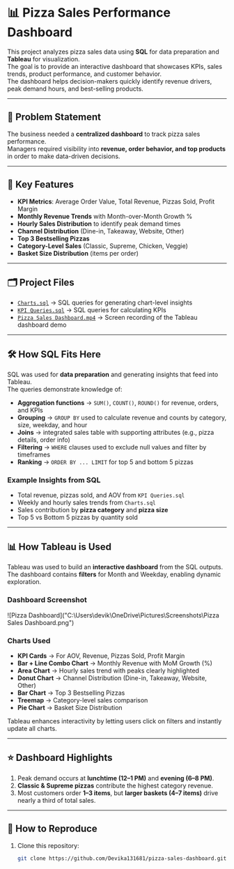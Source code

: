 # 📊 Pizza Sales Performance Dashboard  

This project analyzes pizza sales data using **SQL** for data preparation and **Tableau** for visualization.  
The goal is to provide an interactive dashboard that showcases KPIs, sales trends, product performance, and customer behavior.  
The dashboard helps decision-makers quickly identify revenue drivers, peak demand hours, and best-selling products.  

---

## 🚩 Problem Statement  
The business needed a **centralized dashboard** to track pizza sales performance.  
Managers required visibility into **revenue, order behavior, and top products** in order to make data-driven decisions.  

---

## 🔑 Key Features  

- **KPI Metrics**: Average Order Value, Total Revenue, Pizzas Sold, Profit Margin  
- **Monthly Revenue Trends** with Month-over-Month Growth %  
- **Hourly Sales Distribution** to identify peak demand times  
- **Channel Distribution** (Dine-in, Takeaway, Website, Other)  
- **Top 3 Bestselling Pizzas**  
- **Category-Level Sales** (Classic, Supreme, Chicken, Veggie)  
- **Basket Size Distribution** (items per order)  

---

## 🗂️ Project Files  

- [`Charts.sql`](./Charts.sql) → SQL queries for generating chart-level insights  
- [`KPI Queries.sql`](./KPI%20Queries.sql) → SQL queries for calculating KPIs  
- [`Pizza Sales Dashboard.mp4`](./Pizza%20Sales%20Dashboard.mp4) → Screen recording of the Tableau dashboard demo  

---

## 🛠️ How SQL Fits Here  

SQL was used for **data preparation** and generating insights that feed into Tableau.  
The queries demonstrate knowledge of:  

- **Aggregation functions** → `SUM()`, `COUNT()`, `ROUND()` for revenue, orders, and KPIs  
- **Grouping** → `GROUP BY` used to calculate revenue and counts by category, size, weekday, and hour  
- **Joins** → integrated sales table with supporting attributes (e.g., pizza details, order info)  
- **Filtering** → `WHERE` clauses used to exclude null values and filter by timeframes  
- **Ranking** → `ORDER BY ... LIMIT` for top 5 and bottom 5 pizzas  

### Example Insights from SQL  
- Total revenue, pizzas sold, and AOV from `KPI Queries.sql`  
- Weekly and hourly sales trends from `Charts.sql`  
- Sales contribution by **pizza category** and **pizza size**  
- Top 5 vs Bottom 5 pizzas by quantity sold  

---

## 📊 How Tableau is Used  

Tableau was used to build an **interactive dashboard** from the SQL outputs.  
The dashboard contains **filters** for Month and Weekday, enabling dynamic exploration.  

### Dashboard Screenshot  
![Pizza Dashboard]("C:\Users\devik\OneDrive\Pictures\Screenshots\Pizza Sales Dashboard.png")  

### Charts Used  
- **KPI Cards** → For AOV, Revenue, Pizzas Sold, Profit Margin  
- **Bar + Line Combo Chart** → Monthly Revenue with MoM Growth (%)  
- **Area Chart** → Hourly sales trend with peaks clearly highlighted  
- **Donut Chart** → Channel Distribution (Dine-in, Takeaway, Website, Other)  
- **Bar Chart** → Top 3 Bestselling Pizzas  
- **Treemap** → Category-level sales comparison  
- **Pie Chart** → Basket Size Distribution  

Tableau enhances interactivity by letting users click on filters and instantly update all charts.  

---

## ⭐ Dashboard Highlights  

1. Peak demand occurs at **lunchtime (12–1 PM)** and **evening (6–8 PM)**.  
2. **Classic & Supreme pizzas** contribute the highest category revenue.  
3. Most customers order **1–3 items**, but **larger baskets (4–7 items)** drive nearly a third of total sales.  

---

## 🚀 How to Reproduce  

1. Clone this repository:  
   ```bash
   git clone https://github.com/Devika131681/pizza-sales-dashboard.git
